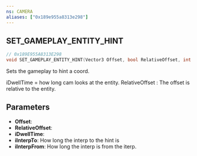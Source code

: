 ```yaml
---
ns: CAMERA
aliases: ["0x189e955a8313e298"]
---
```

## SET_GAMEPLAY_ENTITY_HINT

```c
// 0x189E955A8313E298
void SET_GAMEPLAY_ENTITY_HINT(Vector3 Offset, bool RelativeOffset, int iDwellTime, int iInterpTo, int iInterpFrom);
```

Sets the gameplay to hint a coord.

iDwellTime = how long cam looks at the entity. RelativeOffset : The offset is relative to the entity.


## Parameters
* **Offset**: 
* **RelativeOffset**: 
* **iDwellTime**: 
* **iInterpTo**: How long the interp to the hint is
* **iInterpFrom**: How long the interp is from the iterp.
